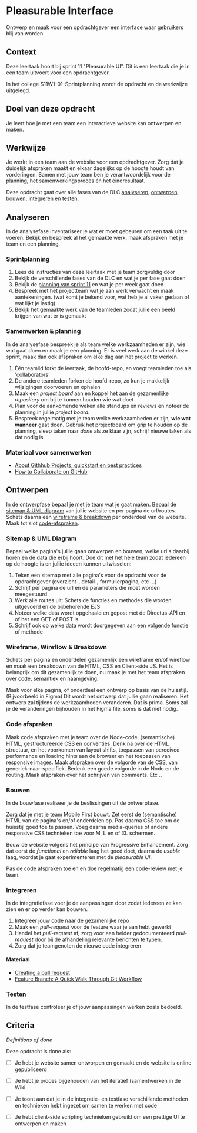 # Pleasurable Interface

Ontwerp en maak voor een opdrachtgever een interface waar gebruikers blij van worden

## Context

Deze leertaak hoort bij sprint 11 "Pleasurable UI". Dit is een leertaak die je in een team uitvoert voor een opdrachtgever.

In het college S11W1-01-Sprintplanning wordt de opdracht en de werkwijze uitgelegd.


## Doel van deze opdracht
Je leert hoe je met een team een interactieve website kan ontwerpen en maken.

## Werkwijze
Je werkt in een team aan de website voor een opdrachtgever. 
Zorg dat je duidelijk afspraken maakt en elkaar dagelijks op de hoogte houdt van vorderingen. Samen met jouw team ben je verantwoordelijk voor de planning, het samenwerkingsproces én het eindresultaat.

Deze opdracht gaat over alle fases van de DLC [analyseren](#analyseren), [ontwerpen](#ontwerpen), [bouwen](#bouwen), [integreren](#integreren) en [testen](#testen).

## Analyseren
In de analysefase inventariseer je wat er moet gebeuren om een taak uit te voeren. 
Bekijk en bespreek al het gemaakte werk, maak afspraken met je team en een planning. 

### Sprintplanning
1. Lees de instructies van deze leertaak met je team zorgvuldig door
2. Bekijk de verschillende fases van de DLC en wat je per fase gaat doen
3. Bekijk de [planning van sprint 11](https://programma.fdnd.nl/data-driven-web/pleasurable-ui) en wat je per week gaat doen
4. Bespreek met het projectteam wat je aan werk verwacht en maak aantekeningen. (wat komt je bekend voor, wat heb je al vaker gedaan of wat lijkt je lastig)
5. Bekijk het gemaakte werk van de teamleden zodat jullie een beeld krijgen van wat er is gemaakt

### Samenwerken & planning
In de analysefase bespreek je als team welke werkzaamheden er zijn, wie wat gaat doen en maak je een planning. Er is veel werk aan de winkel deze sprint, maak dan ook afspraken om elke dag aan het project te werken. 

1. Één teamlid forkt de leertaak, de hoofd-repo, en voegt teamleden toe als 'collaborators'
2. De andere teamleden forken de hoofd-repo, zo kun je makkelijk wijzigingen doorvoeren en ophalen
3. Maak een _project board_ aan en koppel het aan de gezamenlijke _repository_ om bij te kunnen houden wie wat doet
4. Plan voor de aankomende weken alle standups en reviews en noteer de planning in jullie _project board_.
5. Bespreek regelmatig met je team welke werkzaamheden er zijn, **wie wat wanneer** gaat doen. Gebruik het projectboard om grip te houden op de planning, sleep taken naar _done_ als ze klaar zijn, schrijf nieuwe taken als dat nodig is. 

### Materiaal voor samenwerken

- [About Githhub Projects, quickstart en best practices](https://docs.github.com/en/issues/planning-and-tracking-with-projects/learning-about-projects/about-projects)
- [How to Collaborate on GitHub](https://code.tutsplus.com/tutorials/how-to-collaborate-on-github--net-34267)
<!-- - [download het Team Canvas](https://github.com/fdnd-task/performance-matters-fast-website/blob/main/docs/Teamcanvas.pdf)-->
<!-- - [Lees instructies over het gebruik van het Teamcanvas in de deeltaak uit sprint 1](https://github.com/fdnd-task/your-tribe-team-canvas) -->


## Ontwerpen
In de ontwerpfase bepaal je met je team wat je gaat maken. Bepaal de [sitemap & UML diagram](#sitemap--uml-diagram) van jullie website en per pagina de url/routes. Schets daarna een [wireframe & breakdown](#wireframe-wireflow--breakdown) per onderdeel van de website. Maak tot slot [code-afspraken](#code-afspraken). 

### Sitemap & UML Diagram
Bepaal welke pagina's jullie gaan ontwerpen en bouwen, welke url's daarbij horen en de data die erbij hoort. Doe dit met het hele team zodat iedereen op de hoogte is en jullie ideeen kunnen uitwisselen:

1. Teken een sitemap met alle pagina's voor de opdracht voor de opdrachtgever (overzicht-, detail-, formulierpagina, etc ...)
2. Schrijf per pagina de url en de parameters die moet worden meegestuurd
3. Werk alle routes uit: Schets de functies en methodes die worden uitgevoerd en de bijbehorende EJS
4. Noteer welke data wordt opgehaald en gepost met de  Directus-API en of het een GET of POST is
5. Schrijf ook op welke data wordt doorgegeven aan een volgende functie of methode

### Wireframe, Wireflow & Breakdown
Schets per pagina en onderdelen gezamenlijk een wireframe en/of wireflow en maak een breakdown van de HTML, CSS en Client-side JS. Het is belangrijk om dit gezamenlijk te doen, nu maak je met het team afspraken over code, semantiek en naamgeving. 

Maak voor elke pagina, of onderdeel een ontwerp op basis van de huisstijl. (Bijvoorbeeld in Figma) Dit wordt het ontwerp dat jullie gaan realiseren. Het ontwerp zal tijdens de werkzaamheden veranderen. Dat is prima. Soms zal je de veranderingen bijhouden in het Figma file, soms is dat niet nodig. 

### Code afspraken
Maak code afspraken met je team over de Node-code, (semantische) HTML, gestructureerde CSS en conventies.
Denk na over de HTML structuur, en het voorkomen van layout shifts, toepassen van perceived performance en loading hints aan de browser en het toepassen van responsive images. Maak afspraken over de volgorde van de CSS, van generiek-naar-specifiek. Bedenk een goede volgorde in de Node en de routing. Maak afspraken over het schrijven van comments. Etc ..



### Bouwen
In de bouwfase realiseer je de beslissingen uit de ontwerpfase.

Zorg dat je met je team Mobile First bouwt. Zet eerst de (semantische) HTML van de pagina's en/of onderdelen op. Pas daarna CSS toe om de huisstijl goed toe te passen. Voeg daarna media-queries of andere responsive CSS technieken toe voor M, L en of XL schermen. 

Bouw de website volgens het principe van Progressive Enhancement. Zorg dat eerst de _functional_ en _reliable_ laag het goed doet, daarna de _usable_ laag, voordat je gaat experimenteren met de _pleasurable UI_. 

Pas de code afspraken toe en en doe regelmatig een code-review met je team. 




### Integreren
In de integratiefase voer je de aanpassingen door zodat iedereen ze kan zien en er op verder kan bouwen. 

1. Integreer jouw code naar de gezamenlijke repo
2. Maak een *pull-request* voor de feature waar je aan hebt gewerkt
3. Handel het *pull-request* af, zorg voor een helder gedocumenteerd *pull-request* door bij de afhandeling relevante berichten te typen. 
4. Zorg dat je teamgenoten de nieuwe code integreren


#### Materiaal

- [Creating a pull request](https://docs.github.com/en/pull-requests/collaborating-with-pull-requests/proposing-changes-to-your-work-with-pull-requests/creating-a-pull-request)
- [Feature Branch: A Quick Walk Through Git Workflow](https://blog.mergify.com/feature-branch-a-quick-walk-through-git-workflow/)


### Testen
In de testfase controleer je of jouw aanpassingen werken zoals bedoeld. 



## Criteria
*Definitions of done*

Deze opdracht is done als:

- [ ]  Je hebt je website samen ontworpen en gemaakt en de website is online gepubliceerd
- [ ]  Je hebt je proces bijgehouden van het iteratief (samen)werken in de Wiki
- [ ]  Je toont aan dat je in de integratie- en testfase verschillende methoden en technieken hebt ingezet om samen te werken met code
- [ ]  Je hebt client-side scripting technieken gebruikt om een prettige UI te ontwerpen en maken


